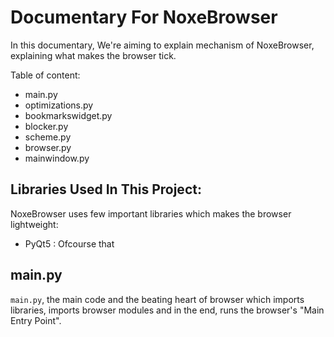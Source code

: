 # Documentary For NoxeBrowser

In this documentary, We're aiming to explain mechanism of NoxeBrowser, explaining what makes the browser tick.



Table of content:

* main.py
* optimizations.py
* bookmarkswidget.py
* blocker.py
* scheme.py
* browser.py
* mainwindow.py



## Libraries Used In This Project:

NoxeBrowser uses few important libraries which makes the browser lightweight:

* PyQt5 : Ofcourse that 



## main.py

`main.py`, the main code and the beating heart of browser which imports libraries, imports browser modules and in the end, runs the browser's "Main Entry Point".





